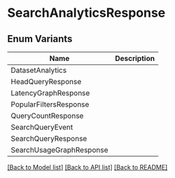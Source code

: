 # SearchAnalyticsResponse

## Enum Variants

| Name | Description |
|---- | -----|
| DatasetAnalytics |  |
| HeadQueryResponse |  |
| LatencyGraphResponse |  |
| PopularFiltersResponse |  |
| QueryCountResponse |  |
| SearchQueryEvent |  |
| SearchQueryResponse |  |
| SearchUsageGraphResponse |  |

[[Back to Model list]](../README.md#documentation-for-models) [[Back to API list]](../README.md#documentation-for-api-endpoints) [[Back to README]](../README.md)


